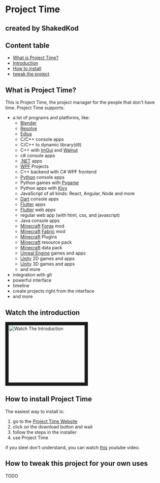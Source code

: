 # Project Time
## created by ShakedKod

## Content table
* [What is Project Time?](#what-is-project-time)
* [Introduction](#Watch-the-introduction)
* [How to install](#How-to-install-Project-Time)
* [tweak the project](#How-to-tweak-this-project-for-your-own-uses)


## What is Project Time?

This is Project Time, the project manager for the people that don't have time.
Project Time supports:
* a lot of programs and platforms, like:
    * [Blender](https://blender.org)
    * [Resolve](https://www.blackmagicdesign.com/products/davinciresolve)
    * [Edius](https://www.edius.net)
    * C/C++ console apps
    * C/C++ to dynamic library(dll)
    * C++ with [ImGui](https://github.com/ocornut/imgui) and [Walnut](https://github.com/TheCherno/Walnut)
    * c# console apps
    * [.NET](https://dotnet.microsoft.com) apps
    * [WPF](https://docs.microsoft.com/en-us/visualstudio/designers/getting-started-with-wpf) Projects
    * C++ backend with C# WPF frontend
    * [Python](https://python.org) console apps
    * Python games with [Pygame](https://www.pygame.org)
    * Python apps with [Kivy](https://kivy.org)
    * JavaScript of all kinds: React, Angular, Node and more
    * [Dart](https://dart.dev) console apps
    * [Flutter](https://flutter.dev) apps
    * [Flutter](https://flutter.dev) web apps
    * regular web app (with html, css, and javascript)
    * Java console apps
    * [Minecraft](https://www.minecraft.net) [Forge](files.minecraftforge.net/) mod
    * [Minecraft](https://www.minecraft.net) [Fabric](https://fabricmc.net) mod
    * [Minecraft](https://www.minecraft.net) Plugins
    * [Minecraft](https://www.minecraft.net) resource pack
    * [Minecraft](https://www.minecraft.net) data pack
    * [Unreal Engine](https://www.unrealengine.com) games and apps
    * [Unity](https://unity.com) 2D games and apps
    * [Unity](https://unity.com) 3D games and apps
    * and more
* integration with git
* powerful interface
* timeline
* create projects right from the interface
* and more

## Watch the introduction
<a href="https://youtube.com/NotExsistsYet" target="_blank">
    <img src="imageSoon" alt="Watch The Introduction" width="240" height="180" border="10"/>
</a>

## How to install Project Time

The easiest way to install is:

1. go to the [Project Time Website](https://OortStudios.github.io/Programing/Time/ProjectTime)
2. click on the download button and wait
3. follow the steps in the installer
4. use Project Time

if you steel don't understand, you can watch [this](https://youtube.com/NotExsistsYet) youtube video.

## How to tweak this project for your own uses

TODO